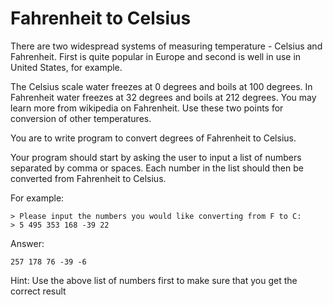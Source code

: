 # Fahrenheit to Celsius

There are two widespread systems of measuring temperature - Celsius and
Fahrenheit. First is quite popular in Europe and second is well in use in
United States, for example.

The Celsius scale water freezes at 0 degrees and boils at 100 degrees. In
Fahrenheit water freezes at 32 degrees and boils at 212 degrees. You may learn
more from wikipedia on Fahrenheit. Use these two points for conversion of other
temperatures.

You are to write program to convert degrees of Fahrenheit to Celsius.

Your program should start by asking the user to input a list of numbers
separated by comma or spaces. Each number in the list should then be converted
from Fahrenheit to Celsius.

For example:

```
> Please input the numbers you would like converting from F to C:
> 5 495 353 168 -39 22
```

Answer:
```
257 178 76 -39 -6
```

Hint:
Use the above list of numbers first to make sure that you get the correct result
